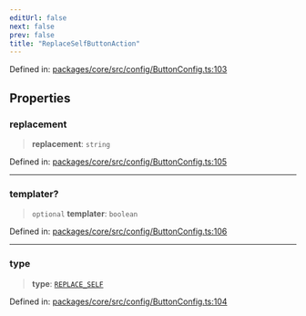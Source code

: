 ```yaml
---
editUrl: false
next: false
prev: false
title: "ReplaceSelfButtonAction"
---
```


Defined in: [packages/core/src/config/ButtonConfig.ts:103](https://github.com/mProjectsCode/obsidian-meta-bind-plugin/blob/6e87907d27dd07b6437b63c980b11d2bfef62599/packages/core/src/config/ButtonConfig.ts#L103)

## Properties

### replacement

> **replacement**: `string`

Defined in: [packages/core/src/config/ButtonConfig.ts:105](https://github.com/mProjectsCode/obsidian-meta-bind-plugin/blob/6e87907d27dd07b6437b63c980b11d2bfef62599/packages/core/src/config/ButtonConfig.ts#L105)

***

### templater?

> `optional` **templater**: `boolean`

Defined in: [packages/core/src/config/ButtonConfig.ts:106](https://github.com/mProjectsCode/obsidian-meta-bind-plugin/blob/6e87907d27dd07b6437b63c980b11d2bfef62599/packages/core/src/config/ButtonConfig.ts#L106)

***

### type

> **type**: [`REPLACE_SELF`](/obsidian-meta-bind-plugin-docs/api/enumerations/buttonactiontype/#replace_self)

Defined in: [packages/core/src/config/ButtonConfig.ts:104](https://github.com/mProjectsCode/obsidian-meta-bind-plugin/blob/6e87907d27dd07b6437b63c980b11d2bfef62599/packages/core/src/config/ButtonConfig.ts#L104)
